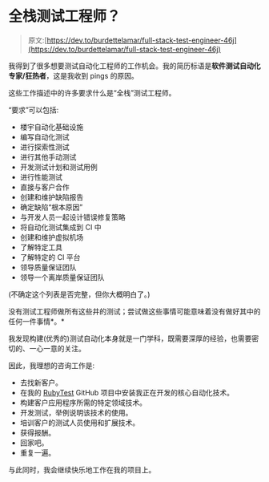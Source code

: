 # 全栈测试工程师？

> 原文:[https://dev.to/burdettelamar/full-stack-test-engineer-46j](https://dev.to/burdettelamar/full-stack-test-engineer-46j)

我得到了很多想要测试自动化工程师的工作机会。我的简历标语是**软件测试自动化专家/狂热者**，这是我收到 pings 的原因。

这些工作描述中的许多要求什么是“全栈”测试工程师。

“要求”可以包括:

*   楼宇自动化基础设施
*   编写自动化测试
*   进行探索性测试
*   进行其他手动测试
*   开发测试计划和测试用例
*   进行性能测试
*   直接与客户合作
*   创建和维护缺陷报告
*   确定缺陷“根本原因”
*   与开发人员一起设计错误修复策略
*   将自动化测试集成到 CI 中
*   创建和维护虚拟机场
*   了解特定工具
*   了解特定的 CI 平台
*   领导质量保证团队
*   领导一个离岸质量保证团队

(不确定这个列表是否完整，但你大概明白了。)

没有测试工程师做所有这些井的测试；尝试做这些事情可能意味着没有做好其中的任何一件事情*。*

我发现构建(优秀的)测试自动化本身就是一门学科，既需要深厚的经验，也需要密切的、一心一意的关注。

因此，我理想的咨询工作是:

*   去找新客户。
*   在我的 [RubyTest](https://github.com/BurdetteLamar/RubyTest) GitHub 项目中安装我正在开发的核心自动化技术。
*   构建客户应用程序所需的特定领域技术。
*   开发测试，举例说明该技术的使用。
*   培训客户的测试人员使用和扩展技术。
*   获得报酬。
*   回家吧。
*   重复一遍。

与此同时，我会继续快乐地工作在我的项目上。
